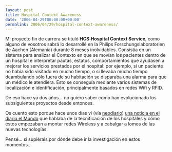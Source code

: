 ```yaml
---
layout: post
title: Hospital Context Awareness
date: '2006-04-29T00:00:00+00:00'
permalink: 2006/04/29/hospital-context-awareness/
---
```

<img style="float:right; margin:0 0 10px 10px;" src="http://photos1.blogger.com/blogger/6639/1972/320/hospital%20lego.jpg" border="0" alt="" />Mi proyecto fin de carrera se tituló <span style="font-weight:bold;">HCS:Hospital Context Service</span>, como alguno de vosotros sabrá lo desarrollé en la Philips Forschungslaboratorien de Aachen (Alemania) durante 8 meses inolvidables. Consistía en un sistema para analizar el Contexto en que se movían los pacientes dentro de un hospital e interpretar pautas, estatus, comportamientos que ayudasen a mejorar los servicios prestados por el hospital: por ejemplo, si un paciente no había sido visitado en mucho tiempo, o si llevaba mucho tiempo deambulando sólo fuera de su habitación se disparaba una alarma para que un médico le atendiera. Esto se conseguía mediante varios sistemas de localización e identificación, principalmente basados en redes Wifi y RFID.

De eso hace ya dos años... no quiero saber como han evolucionado los subsiguientes proyectos desde entonces.

Os cuento esto porque hace unos días vi (vía <a href="http://www.neodiario.net/story.php?id=236">neodiario</a>) <a href="http://www.elmundo.es/navegante/2006/04/21/esociedad/1145633855.html">una notícia en el diario el Mundo</a> que hablaba de la tecnificación de los hospitales y cómo éstos empezaban a montar redes Wireless y a cabalgar a lomos de las nuevas tecnologías. 

Pensé... si supiérais por dónde debe ir la investigación en estos momentos...
